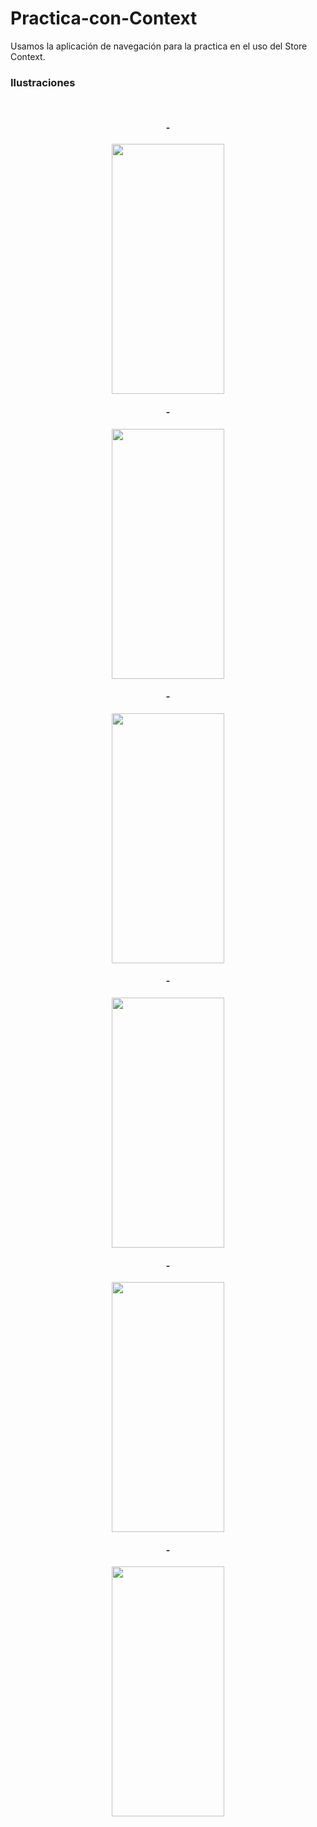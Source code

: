 # Practica-con-Context
Usamos la aplicación de navegación para la practica en el uso del Store Context. 

<h3>Ilustraciones</h3>
<br />
<h4 align="center"> - </h4>
<p align="center"><img src="" width="180" height="400"></p>
<h4 align="center"> - </h4>
<p align="center"><img src="h" width="180" height="400"></p>
<h4 align="center"> - </h4>
<p align="center"><img src="" width="180" height="400"></p>
<h4 align="center"> - </h4>
<p align="center"><img src="" width="180" height="400"></p>
<h4 align="center"> - </h4>
<p align="center"><img src="" width="180" height="400"></p>
<h4 align="center"> - </h4>
<p align="center"><img src="" width="180" height="400"></p>